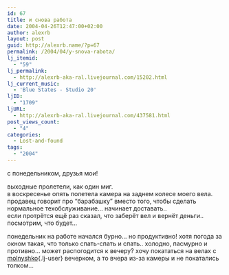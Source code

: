 ```yaml
---
id: 67
title: и снова работа
date: 2004-04-26T12:47:00+02:00
author: alexrb
layout: post
guid: http://alexrb.name/?p=67
permalink: /2004/04/y-snova-rabota/
lj_itemid:
  - "59"
lj_permalink:
  - http://alexrb-aka-ral.livejournal.com/15202.html
lj_current_music:
  - 'Blue States - Studio 20'
ljID:
  - "1709"
ljURL:
  - http://alexrb-aka-ral.livejournal.com/437581.html
post_views_count:
  - "4"
categories:
  - Lost-and-found
tags:
  - "2004"
---
```

с понедельником, друзья мои!

выходные пролетели, как один миг.  
в воскресенье опять полетела камера на заднем колесе моего вела. продавец говорит про &#8220;барабашку&#8221; вместо того, чтобы сделать нормальное техобслуживание&#8230; начинает доставать..  
если протрётся ещё раз сказал, что заберёт вел и вернёт деньги.. посмотрим, что будет&#8230;

понедельник на работе начался бурно&#8230; но продуктивно! хотя погода за окном такая, что только спать-спать и спать.. холодно, пасмурно и противно&#8230; может распогодится к вечеру? хочу покататься на велах с [molnyshko](http://molnyshko.livejournal.com/){.lj-user} вечерком, а то вчера из-за камеры и не покатались толком&#8230;